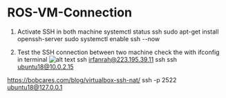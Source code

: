 # ROS-VM-Connection

1. Activate SSH in both machine
systemctl status ssh
sudo apt-get install openssh-server
sudo systemctl enable ssh --now

2. Test the SSH connection between two machine
check the with ifconfig in terminal
![alt text](https://github.com/irfanrah/ROS-VM-Connection/pics/1.jpg?raw=true)
ssh irfanrah@223.195.39.11
ssh ssh ubuntu18@10.0.2.15

https://bobcares.com/blog/virtualbox-ssh-nat/
ssh -p 2522 ubuntu18@127.0.0.1
